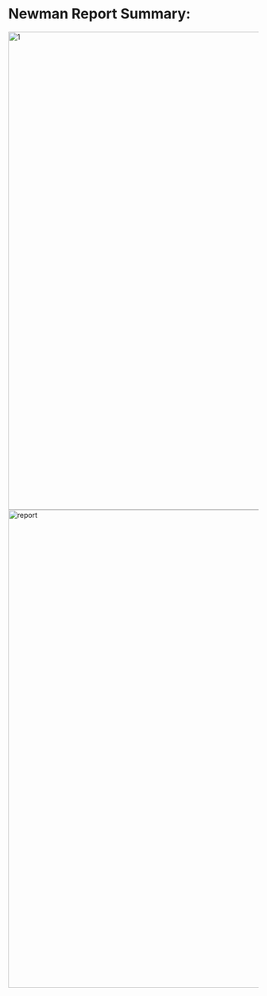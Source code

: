 
<h1>Newman Report Summary:</h1>

<img width="960" alt="1" src="https://github.com/Rushmia07/API_TESTING-Project-Booking-project-/assets/134592496/e5816c91-d3a0-4f33-b61c-f97c72c6c50d">
<img width="960" alt="report" src="https://github.com/Rushmia07/API_TESTING-Project-Booking-project-/assets/134592496/fd1d268b-aa66-4c27-9f70-2171b6fa6fc3">

